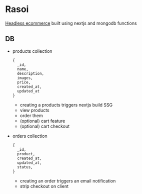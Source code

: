 # Rasoi

[Headless ecommerce](https://en.wikipedia.org/wiki/Headless_commerce) built
using nextjs and mongodb functions

## DB

- products collection
    ```
    {
      _id,
      name,
      description,
      images,
      price,
      created_at,
      updated_at
    }
    ```
  - creating a products triggers nextjs build SSG
  - view products
  - order them
  - (optional) cart feature
  - (optional) cart checkout

- orders collection
    ```
    {
      _id,
      product,
      created_at,
      updated_at,
      status,
    }
    ```
  - creating an order triggers an email notification
  - strip checkout on client
